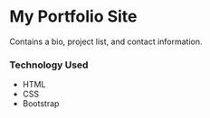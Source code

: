 # My Portfolio Site
Contains a bio, project list, and contact information.

### Technology Used
- HTML
- CSS
- Bootstrap
